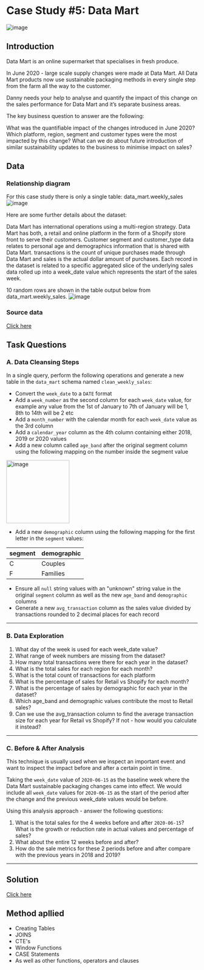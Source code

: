 # Case Study #5: Data Mart
![image](https://github.com/leevanhoc/SQL-CHALLENGE-8-WEEK/assets/173981700/45cc2523-8e36-4e89-9566-816f99a042b4)

## Introduction
Data Mart is an online supermarket that specialises in fresh produce.

In June 2020 - large scale supply changes were made at Data Mart. All Data Mart products now use sustainable packaging methods in every single step from the farm all the way to the customer.

Danny needs your help to analyse and quantify the impact of this change on the sales performance for Data Mart and it’s separate business areas.

The key business question to answer are the following:

What was the quantifiable impact of the changes introduced in June 2020?
Which platform, region, segment and customer types were the most impacted by this change?
What can we do about future introduction of similar sustainability updates to the business to minimise impact on sales?

## Data
### Relationship diagram
For this case study there is only a single table: data_mart.weekly_sales
![image](https://github.com/leevanhoc/SQL-CHALLENGE-8-WEEK/assets/173981700/f33fb483-ccfc-4ea6-b285-c878190806af)




Here are some further details about the dataset:

Data Mart has international operations using a multi-region strategy.
Data Mart has both, a retail and online platform in the form of a Shopify store front to serve their customers.
Customer segment and customer_type data relates to personal age and demographics information that is shared with Data Mart.
transactions is the count of unique purchases made through Data Mart and sales is the actual dollar amount of purchases.
Each record in the dataset is related to a specific aggregated slice of the underlying sales data rolled up into a week_date value which represents the start of the sales week.

10 random rows are shown in the table output below from data_mart.weekly_sales.
![image](https://github.com/leevanhoc/SQL-CHALLENGE-8-WEEK/assets/173981700/584e8f83-e8d8-492f-9ec5-4dc63b3cb22b)



### Source data
[Click here](https://8weeksqlchallenge.com/case-study-5/)

##  Task Questions
### A. Data Cleansing Steps
In a single query, perform the following operations and generate a new table in the `data_mart` schema named `clean_weekly_sales`:
- Convert the `week_date` to a `DATE` format
- Add a `week_number` as the second column for each `week_date` value, for example any value from the 1st of January to 7th of January will be 1, 8th to 14th will be 2 etc
- Add a `month_number` with the calendar month for each `week_date` value as the 3rd column
- Add a `calendar_year` column as the 4th column containing either 2018, 2019 or 2020 values
- Add a new column called `age_band` after the original segment column using the following mapping on the number inside the segment value
  
<img width="166" alt="image" src="https://user-images.githubusercontent.com/81607668/131438667-3b7f3da5-cabc-436d-a352-2022841fc6a2.png">
  
- Add a new `demographic` column using the following mapping for the first letter in the `segment` values:  

| segment | demographic | 
| ------- | ----------- |
| C | Couples |
| F | Families |

- Ensure all `null` string values with an "unknown" string value in the original `segment` column as well as the new `age_band` and `demographic` columns
- Generate a new `avg_transaction` column as the sales value divided by transactions rounded to 2 decimal places for each record

***
### B. Data Exploration 
1. What day of the week is used for each week_date value?
2. What range of week numbers are missing from the dataset?
3. How many total transactions were there for each year in the dataset?
4. What is the total sales for each region for each month?
5. What is the total count of transactions for each platform
6. What is the percentage of sales for Retail vs Shopify for each month?
7. What is the percentage of sales by demographic for each year in the dataset?
8. Which age_band and demographic values contribute the most to Retail sales?
9. Can we use the avg_transaction column to find the average transaction size for each year for Retail vs Shopify? If not - how would you calculate it instead?

***

### C. Before & After Analysis 
This technique is usually used when we inspect an important event and want to inspect the impact before and after a certain point in time.

Taking the `week_date` value of `2020-06-15` as the baseline week where the Data Mart sustainable packaging changes came into effect. We would include all `week_date` values for `2020-06-15` as the start of the period after the change and the previous week_date values would be before.

Using this analysis approach - answer the following questions:
1. What is the total sales for the 4 weeks before and after `2020-06-15`? What is the growth or reduction rate in actual values and percentage of sales?
2. What about the entire 12 weeks before and after?
3. How do the sale metrics for these 2 periods before and after compare with the previous years in 2018 and 2019?

***
## Solution
[Click here](https://github.com/leevanhoc/SQL-CHALLENGE-8-WEEK/blob/main/Case%20Study%20%235%20-%20Data%20Mart/Solution.md)
## Method apllied
- Creating Tables
- JOINS
- CTE's
- Window Functions
- CASE Statements
- As well as other functions, operators and clauses

